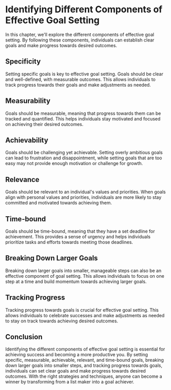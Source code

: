 # Identifying Different Components of Effective Goal Setting

In this chapter, we'll explore the different components of effective goal setting. By following these components, individuals can establish clear goals and make progress towards desired outcomes.

Specificity
-----------

Setting specific goals is key to effective goal setting. Goals should be clear and well-defined, with measurable outcomes. This allows individuals to track progress towards their goals and make adjustments as needed.

Measurability
-------------

Goals should be measurable, meaning that progress towards them can be tracked and quantified. This helps individuals stay motivated and focused on achieving their desired outcomes.

Achievability
-------------

Goals should be challenging yet achievable. Setting overly ambitious goals can lead to frustration and disappointment, while setting goals that are too easy may not provide enough motivation or challenge for growth.

Relevance
---------

Goals should be relevant to an individual's values and priorities. When goals align with personal values and priorities, individuals are more likely to stay committed and motivated towards achieving them.

Time-bound
----------

Goals should be time-bound, meaning that they have a set deadline for achievement. This provides a sense of urgency and helps individuals prioritize tasks and efforts towards meeting those deadlines.

Breaking Down Larger Goals
--------------------------

Breaking down larger goals into smaller, manageable steps can also be an effective component of goal setting. This allows individuals to focus on one step at a time and build momentum towards achieving larger goals.

Tracking Progress
-----------------

Tracking progress towards goals is crucial for effective goal setting. This allows individuals to celebrate successes and make adjustments as needed to stay on track towards achieving desired outcomes.

Conclusion
----------

Identifying the different components of effective goal setting is essential for achieving success and becoming a more productive you. By setting specific, measurable, achievable, relevant, and time-bound goals, breaking down larger goals into smaller steps, and tracking progress towards goals, individuals can set clear goals and make progress towards desired outcomes. With the right strategies and techniques, anyone can become a winner by transforming from a list maker into a goal achiever.
